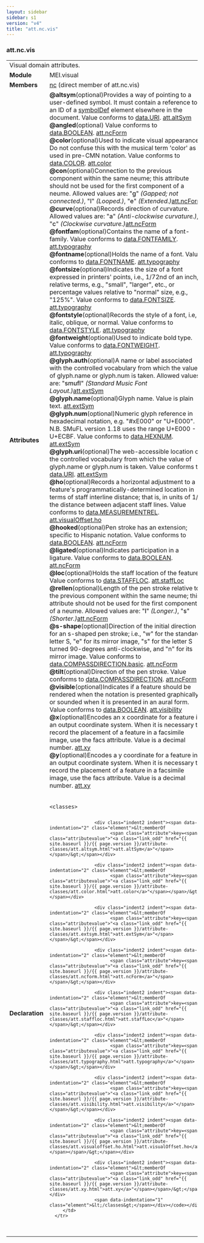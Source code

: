```yaml
---
layout: sidebar
sidebar: s1
version: "v4"
title: "att.nc.vis"
---
```

<div class="classSpec att">
   <h3 id="att.nc.vis">att.nc.vis</h3>
   <table class="wovenodd">
      <tr>
         <td colspan="2" class="wovenodd-col2">Visual domain attributes.</td>
      </tr>
      <tr>
         <td class="wovenodd-col1"><strong>Module</strong></td>
         <td class="wovenodd-col2">MEI.visual</td>
      </tr>
      <tr>
         <td class="wovenodd-col1"><strong>Members</strong></td>
         <td class="wovenodd-col2">
            <div class="parent">
               <div><a class="link_odd_elementSpec" href="{{ site.baseurl }}/{{ page.version }}/elements/nc.html">nc</a> (direct member of att.nc.vis)
               </div>
            </div>
         </td>
      </tr>
      <tr>
         <td class="wovenodd-col1"><strong>Attributes</strong></td>
         <td class="wovenodd-col2">
            <div class="attributeDef"><span class="attribute"><strong>@altsym</strong></span><span class="attributeUsage">(optional)</span><span class="attributeDesc">Provides a way of pointing to a user-defined symbol. It must contain a reference to
                  an
                  ID of a <a class="link_odd_elementSpec" href="{{ site.baseurl }}/{{ page.version }}/elements/symboldef.html">symbolDef</a> element elsewhere in the document.</span>
               Value conforms to <a class="link_odd_classSpec" href="{{ site.baseurl }}/{{ page.version }}/data-types/data.uri.html">data.URI</a>.
               <span class="attributeClasses"><a class="link_odd" href="{{ site.baseurl }}/{{ page.version }}/attribute-classes/att.altsym.html">att.altSym</a></span></div>
            <div class="attributeDef"><span class="attribute"><strong>@angled</strong></span><span class="attributeUsage">(optional)</span><span class="attributeDesc"></span>
               Value conforms to <a class="link_odd_classSpec" href="{{ site.baseurl }}/{{ page.version }}/data-types/data.boolean.html">data.BOOLEAN</a>.
               <span class="attributeClasses"><a class="link_odd" href="{{ site.baseurl }}/{{ page.version }}/attribute-classes/att.ncform.html">att.ncForm</a></span></div>
            <div class="attributeDef"><span class="attribute"><strong>@color</strong></span><span class="attributeUsage">(optional)</span><span class="attributeDesc">Used to indicate visual appearance. Do not confuse this with the musical term 'color'
                  as used in pre-CMN notation.</span>
               Value conforms to <a class="link_odd_classSpec" href="{{ site.baseurl }}/{{ page.version }}/data-types/data.color.html">data.COLOR</a>.
               <span class="attributeClasses"><a class="link_odd" href="{{ site.baseurl }}/{{ page.version }}/attribute-classes/att.color.html">att.color</a></span></div>
            <div class="attributeDef"><span class="attribute"><strong>@con</strong></span><span class="attributeUsage">(optional)</span><span class="attributeDesc">Connection to the previous component within the same neume; this attribute should
                  not
                  be used for the first component of a neume.</span>
               Allowed values are:
               "<span style="font-weight: 500;">g</span>" <i>(Gapped; not connected.)</i>,  "<span style="font-weight: 500;">l</span>" <i>(Looped.)</i>,  "<span style="font-weight: 500;">e</span>" <i>(Extended.)</i><span class="attributeClasses"><a class="link_odd" href="{{ site.baseurl }}/{{ page.version }}/attribute-classes/att.ncform.html">att.ncForm</a></span></div>
            <div class="attributeDef"><span class="attribute"><strong>@curve</strong></span><span class="attributeUsage">(optional)</span><span class="attributeDesc">Records direction of curvature.</span>
               Allowed values are:
               "<span style="font-weight: 500;">a</span>" <i>(Anti-clockwise curvature.)</i>,  "<span style="font-weight: 500;">c</span>" <i>(Clockwise curvature.)</i><span class="attributeClasses"><a class="link_odd" href="{{ site.baseurl }}/{{ page.version }}/attribute-classes/att.ncform.html">att.ncForm</a></span></div>
            <div class="attributeDef"><span class="attribute"><strong>@fontfam</strong></span><span class="attributeUsage">(optional)</span><span class="attributeDesc">Contains the name of a font-family.</span>
               Value conforms to <a class="link_odd_classSpec" href="{{ site.baseurl }}/{{ page.version }}/data-types/data.fontfamily.html">data.FONTFAMILY</a>.
               <span class="attributeClasses"><a class="link_odd" href="{{ site.baseurl }}/{{ page.version }}/attribute-classes/att.typography.html">att.typography</a></span></div>
            <div class="attributeDef"><span class="attribute"><strong>@fontname</strong></span><span class="attributeUsage">(optional)</span><span class="attributeDesc">Holds the name of a font.</span>
               Value conforms to <a class="link_odd_classSpec" href="{{ site.baseurl }}/{{ page.version }}/data-types/data.fontname.html">data.FONTNAME</a>.
               <span class="attributeClasses"><a class="link_odd" href="{{ site.baseurl }}/{{ page.version }}/attribute-classes/att.typography.html">att.typography</a></span></div>
            <div class="attributeDef"><span class="attribute"><strong>@fontsize</strong></span><span class="attributeUsage">(optional)</span><span class="attributeDesc">Indicates the size of a font expressed in printers' points, i.e., 1/72nd of an inch,
                  relative terms, e.g., "small", "larger", etc., or percentage values relative to "normal"
                  size, e.g., "125%". </span>
               Value conforms to <a class="link_odd_classSpec" href="{{ site.baseurl }}/{{ page.version }}/data-types/data.fontsize.html">data.FONTSIZE</a>.
               <span class="attributeClasses"><a class="link_odd" href="{{ site.baseurl }}/{{ page.version }}/attribute-classes/att.typography.html">att.typography</a></span></div>
            <div class="attributeDef"><span class="attribute"><strong>@fontstyle</strong></span><span class="attributeUsage">(optional)</span><span class="attributeDesc">Records the style of a font, i.e, italic, oblique, or normal.</span>
               Value conforms to <a class="link_odd_classSpec" href="{{ site.baseurl }}/{{ page.version }}/data-types/data.fontstyle.html">data.FONTSTYLE</a>.
               <span class="attributeClasses"><a class="link_odd" href="{{ site.baseurl }}/{{ page.version }}/attribute-classes/att.typography.html">att.typography</a></span></div>
            <div class="attributeDef"><span class="attribute"><strong>@fontweight</strong></span><span class="attributeUsage">(optional)</span><span class="attributeDesc">Used to indicate bold type.</span>
               Value conforms to <a class="link_odd_classSpec" href="{{ site.baseurl }}/{{ page.version }}/data-types/data.fontweight.html">data.FONTWEIGHT</a>.
               <span class="attributeClasses"><a class="link_odd" href="{{ site.baseurl }}/{{ page.version }}/attribute-classes/att.typography.html">att.typography</a></span></div>
            <div class="attributeDef"><span class="attribute"><strong>@glyph.auth</strong></span><span class="attributeUsage">(optional)</span><span class="attributeDesc">A name or label associated with the controlled vocabulary from which the value of
                  <span class="att">glyph.name</span> or <span class="att">glyph.num</span> is taken.</span>
               Allowed values are:
               "<span style="font-weight: 500;">smufl</span>" <i>(Standard Music Font Layout.)</i><span class="attributeClasses"><a class="link_odd" href="{{ site.baseurl }}/{{ page.version }}/attribute-classes/att.extsym.html">att.extSym</a></span></div>
            <div class="attributeDef"><span class="attribute"><strong>@glyph.name</strong></span><span class="attributeUsage">(optional)</span><span class="attributeDesc">Glyph name.</span>
               Value is plain text.
               <span class="attributeClasses"><a class="link_odd" href="{{ site.baseurl }}/{{ page.version }}/attribute-classes/att.extsym.html">att.extSym</a></span></div>
            <div class="attributeDef"><span class="attribute"><strong>@glyph.num</strong></span><span class="attributeUsage">(optional)</span><span class="attributeDesc">Numeric glyph reference in hexadecimal notation, e.g. "#xE000" or "U+E000". N.B. SMuFL
                  version 1.18 uses the range U+E000 - U+ECBF.</span>
               Value conforms to <a class="link_odd_classSpec" href="{{ site.baseurl }}/{{ page.version }}/data-types/data.hexnum.html">data.HEXNUM</a>.
               <span class="attributeClasses"><a class="link_odd" href="{{ site.baseurl }}/{{ page.version }}/attribute-classes/att.extsym.html">att.extSym</a></span></div>
            <div class="attributeDef"><span class="attribute"><strong>@glyph.uri</strong></span><span class="attributeUsage">(optional)</span><span class="attributeDesc">The web-accessible location of the controlled vocabulary from which the value of
                  <span class="att">glyph.name</span> or <span class="att">glyph.num</span> is taken.</span>
               Value conforms to <a class="link_odd_classSpec" href="{{ site.baseurl }}/{{ page.version }}/data-types/data.uri.html">data.URI</a>.
               <span class="attributeClasses"><a class="link_odd" href="{{ site.baseurl }}/{{ page.version }}/attribute-classes/att.extsym.html">att.extSym</a></span></div>
            <div class="attributeDef"><span class="attribute"><strong>@ho</strong></span><span class="attributeUsage">(optional)</span><span class="attributeDesc">Records a horizontal adjustment to a feature's programmatically-determined location
                  in
                  terms of staff interline distance; that is, in units of 1/2 the distance between adjacent
                  staff lines.</span>
               Value conforms to <a class="link_odd_classSpec" href="{{ site.baseurl }}/{{ page.version }}/data-types/data.measurementrel.html">data.MEASUREMENTREL</a>.
               <span class="attributeClasses"><a class="link_odd" href="{{ site.baseurl }}/{{ page.version }}/attribute-classes/att.visualoffset.ho.html">att.visualOffset.ho</a></span></div>
            <div class="attributeDef"><span class="attribute"><strong>@hooked</strong></span><span class="attributeUsage">(optional)</span><span class="attributeDesc">Pen stroke has an extension; specific to Hispanic notation.</span>
               Value conforms to <a class="link_odd_classSpec" href="{{ site.baseurl }}/{{ page.version }}/data-types/data.boolean.html">data.BOOLEAN</a>.
               <span class="attributeClasses"><a class="link_odd" href="{{ site.baseurl }}/{{ page.version }}/attribute-classes/att.ncform.html">att.ncForm</a></span></div>
            <div class="attributeDef"><span class="attribute"><strong>@ligated</strong></span><span class="attributeUsage">(optional)</span><span class="attributeDesc">Indicates participation in a ligature.</span>
               Value conforms to <a class="link_odd_classSpec" href="{{ site.baseurl }}/{{ page.version }}/data-types/data.boolean.html">data.BOOLEAN</a>.
               <span class="attributeClasses"><a class="link_odd" href="{{ site.baseurl }}/{{ page.version }}/attribute-classes/att.ncform.html">att.ncForm</a></span></div>
            <div class="attributeDef"><span class="attribute"><strong>@loc</strong></span><span class="attributeUsage">(optional)</span><span class="attributeDesc">Holds the staff location of the feature.</span>
               Value conforms to <a class="link_odd_classSpec" href="{{ site.baseurl }}/{{ page.version }}/data-types/data.staffloc.html">data.STAFFLOC</a>.
               <span class="attributeClasses"><a class="link_odd" href="{{ site.baseurl }}/{{ page.version }}/attribute-classes/att.staffloc.html">att.staffLoc</a></span></div>
            <div class="attributeDef"><span class="attribute"><strong>@rellen</strong></span><span class="attributeUsage">(optional)</span><span class="attributeDesc">Length of the pen stroke relative to the previous component within the same neume;
                  this attribute should not be used for the first component of a neume.</span>
               Allowed values are:
               "<span style="font-weight: 500;">l</span>" <i>(Longer.)</i>,  "<span style="font-weight: 500;">s</span>" <i>(Shorter.)</i><span class="attributeClasses"><a class="link_odd" href="{{ site.baseurl }}/{{ page.version }}/attribute-classes/att.ncform.html">att.ncForm</a></span></div>
            <div class="attributeDef"><span class="attribute"><strong>@s-shape</strong></span><span class="attributeUsage">(optional)</span><span class="attributeDesc">Direction of the initial direction for an s-shaped pen stroke; i.e., "w" for the
                  standard letter S, "e" for its mirror image, "s" for the letter S turned 90-degrees
                  anti-clockwise, and "n" for its mirror image.</span>
               Value conforms to <a class="link_odd_classSpec" href="{{ site.baseurl }}/{{ page.version }}/data-types/data.compassdirection.basic.html">data.COMPASSDIRECTION.basic</a>.
               <span class="attributeClasses"><a class="link_odd" href="{{ site.baseurl }}/{{ page.version }}/attribute-classes/att.ncform.html">att.ncForm</a></span></div>
            <div class="attributeDef"><span class="attribute"><strong>@tilt</strong></span><span class="attributeUsage">(optional)</span><span class="attributeDesc">Direction of the pen stroke.</span>
               Value conforms to <a class="link_odd_classSpec" href="{{ site.baseurl }}/{{ page.version }}/data-types/data.compassdirection.html">data.COMPASSDIRECTION</a>.
               <span class="attributeClasses"><a class="link_odd" href="{{ site.baseurl }}/{{ page.version }}/attribute-classes/att.ncform.html">att.ncForm</a></span></div>
            <div class="attributeDef"><span class="attribute"><strong>@visible</strong></span><span class="attributeUsage">(optional)</span><span class="attributeDesc">Indicates if a feature should be rendered when the notation is presented graphically
                  or sounded when it is presented in an aural form.</span>
               Value conforms to <a class="link_odd_classSpec" href="{{ site.baseurl }}/{{ page.version }}/data-types/data.boolean.html">data.BOOLEAN</a>.
               <span class="attributeClasses"><a class="link_odd" href="{{ site.baseurl }}/{{ page.version }}/attribute-classes/att.visibility.html">att.visibility</a></span></div>
            <div class="attributeDef"><span class="attribute"><strong>@x</strong></span><span class="attributeUsage">(optional)</span><span class="attributeDesc">Encodes an x coordinate for a feature in an output coordinate system. When it is
                  necessary to record the placement of a feature in a facsimile image, use the facs
                  attribute.</span>
               Value is a decimal number.
               <span class="attributeClasses"><a class="link_odd" href="{{ site.baseurl }}/{{ page.version }}/attribute-classes/att.xy.html">att.xy</a></span></div>
            <div class="attributeDef"><span class="attribute"><strong>@y</strong></span><span class="attributeUsage">(optional)</span><span class="attributeDesc">Encodes a y coordinate for a feature in an output coordinate system. When it is
                  necessary to record the placement of a feature in a facsimile image, use the facs
                  attribute.</span>
               Value is a decimal number.
               <span class="attributeClasses"><a class="link_odd" href="{{ site.baseurl }}/{{ page.version }}/attribute-classes/att.xy.html">att.xy</a></span></div>
         </td>
      </tr>
      <tr>
         <td class="wovenodd-col1"><strong>Declaration</strong></td>
         <td class="wovenodd-col2">
            <div class="code" xml:space="preserve" data-lang="ODD"><code>
                  <div class="indent1 indent"><span data-indentation="1" class="element">&lt;classes&gt;</span>
                     
                     <div class="indent2 indent"><span data-indentation="2" class="element">&lt;memberOf
                           <span class="attribute">key=<span class="attributevalue">"<a class="link_odd" href="{{ site.baseurl }}/{{ page.version }}/attribute-classes/att.altsym.html">att.altSym</a>"</span></span>/&gt;</span></div>
                     
                     <div class="indent2 indent"><span data-indentation="2" class="element">&lt;memberOf
                           <span class="attribute">key=<span class="attributevalue">"<a class="link_odd" href="{{ site.baseurl }}/{{ page.version }}/attribute-classes/att.color.html">att.color</a>"</span></span>/&gt;</span></div>
                     
                     <div class="indent2 indent"><span data-indentation="2" class="element">&lt;memberOf
                           <span class="attribute">key=<span class="attributevalue">"<a class="link_odd" href="{{ site.baseurl }}/{{ page.version }}/attribute-classes/att.extsym.html">att.extSym</a>"</span></span>/&gt;</span></div>
                     
                     <div class="indent2 indent"><span data-indentation="2" class="element">&lt;memberOf
                           <span class="attribute">key=<span class="attributevalue">"<a class="link_odd" href="{{ site.baseurl }}/{{ page.version }}/attribute-classes/att.ncform.html">att.ncForm</a>"</span></span>/&gt;</span></div>
                     
                     <div class="indent2 indent"><span data-indentation="2" class="element">&lt;memberOf
                           <span class="attribute">key=<span class="attributevalue">"<a class="link_odd" href="{{ site.baseurl }}/{{ page.version }}/attribute-classes/att.staffloc.html">att.staffLoc</a>"</span></span>/&gt;</span></div>
                     
                     <div class="indent2 indent"><span data-indentation="2" class="element">&lt;memberOf
                           <span class="attribute">key=<span class="attributevalue">"<a class="link_odd" href="{{ site.baseurl }}/{{ page.version }}/attribute-classes/att.typography.html">att.typography</a>"</span></span>/&gt;</span></div>
                     
                     <div class="indent2 indent"><span data-indentation="2" class="element">&lt;memberOf
                           <span class="attribute">key=<span class="attributevalue">"<a class="link_odd" href="{{ site.baseurl }}/{{ page.version }}/attribute-classes/att.visibility.html">att.visibility</a>"</span></span>/&gt;</span></div>
                     
                     <div class="indent2 indent"><span data-indentation="2" class="element">&lt;memberOf
                           <span class="attribute">key=<span class="attributevalue">"<a class="link_odd" href="{{ site.baseurl }}/{{ page.version }}/attribute-classes/att.visualoffset.ho.html">att.visualOffset.ho</a>"</span></span>/&gt;</span></div>
                     
                     <div class="indent2 indent"><span data-indentation="2" class="element">&lt;memberOf
                           <span class="attribute">key=<span class="attributevalue">"<a class="link_odd" href="{{ site.baseurl }}/{{ page.version }}/attribute-classes/att.xy.html">att.xy</a>"</span></span>/&gt;</span></div>
                     <span data-indentation="1" class="element">&lt;/classes&gt;</span></div></code></div>
         </td>
      </tr>
   </table>
</div>
